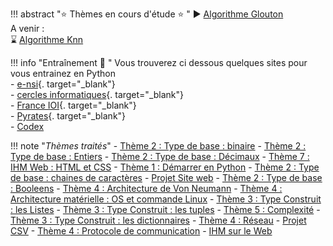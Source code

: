 
!!! abstract ":star: Thèmes en cours d'étude :star: "
    :arrow_forward: [Algorithme Glouton](./T5_Algorithmique/5.6_Algorithmes_gloutons/cours.md)<br />
    A venir :<br />
    :hourglass: [Algorithme Knn](./T5_Algorithmique/5.7_Algorithme_KNN/cours.md)
    
!!! info "Entraînement :running: "
    Vous trouverez ci dessous quelques sites pour vous entrainez en Python<br />
    - [e-nsi](https://e-nsi.forge.aeif.fr/init_python/){. target="_blank"}<br />
    - [cercles informatiques](https://cscircles.cemc.mkduwaterloo.ca/fr/){. target="_blank"}<br />
    - [France IOI](https://www.france-ioi.org/algo/chapters.php){. target="_blank"}<br />
    - [Pyrates](https://py-rates.fr/){. target="_blank"}<br />
    - [Codex](https://codex.forge.apps.education.fr/)<br />

!!! note "*Thèmes traités*"
    - [Thème 2 : Type de base : binaire](./T2_Type_de_base/2.1_Binaire/cours.md)
    - [Thème 2 : Type de base : Entiers](./T2_Type_de_base/2.2_Codage_entiers/)
    - [Thème 2 : Type de base : Décimaux](./T2_Type_de_base/2.3_Decimaux/)
    - [Thème 7 : IHM Web : HTML et CSS](T7_IHM_Web/7.1_Interactions_page_web/cours.md)
    - [Thème 1 : Démarrer en Python](./T1_Demarrer_en_Python/sommaire.md)
    - [Thème 2 : Type de base : chaines de caractères](./T2_Type_de_base/2.4_Chaines_caracteres/chaine.md)
    - [Projet Site web](./T8_Projets/1_SiteWeb/cours.md)
    - [Thème 2 : Type de base : Booleens](./T2_Type_de_base/2.5_Booleens/cours.md)
    - [Thème 4 : Architecture de Von Neumann](./T4_Architecture_materielle/Architecture_von_neumann/cours.md)
    - [Thème 4 : Architecture matérielle : OS et commande Linux](T4_Architecture_materielle/4.4_Decouverte_des_commandes_Linux/cours.md)
    - [Thème 3 : Type Construit : les Listes](T3_Type_construit/3.1_Listes/cours.md)
    - [Thème 3 : Type Construit : les tuples](./T3_Type_construit/3.2_tuples/cours/)
    - [Thème 5 : Complexité](T5_algorithmique/5.2_complexite/cours.md)
    - [Thème 3 : Type Construit : les dictionnaires](./T3_Type_construit/3.3_Dictionnaires/cours/)
    - [Thème 4 : Réseau](./T4_Architecture_materielle/4.2_Architecture_reseau/cours.md)
    - [Projet CSV](./T8_Projets/2_ProjetCSV/cours.md)
    - [Thème 4 : Protocole de communication](./T4_Architecture_materielle/4.3_Protocoles_de_communication/cours.md)
    - [IHM sur le Web](./T7_IHM_Web/7.3_Get_Post_Formulaires/cours/)


<!--

!!! abstract ":beach: :sunny: Préparer sa rentrée en Terminale :sunny: :beach: "
    Chers élèves de Première  voilà les chapitres à revoir en priorité pour aborder sereinement l'année de Terminale en NSI :
    - Les listes, les tuples et les dictionnaires. À retrouver [ici](T3_Type_construit/sommaire.md){. target="_blank"}.
    - Le plus important : les chapitres suivants d'algorithmique, à retrouver [ici](T5_Algorithmique/sommaire.md){. target="_blank"} :
        - Complexité
        - Tris par sélection et insertion
        - Dichotomie
-->
